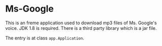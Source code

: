 # Ms-Google

This is an freme application used to download mp3 files of Ms. Google's voice. JDK 1.8 is required. There is a third party library which is a jar file.

The entry is at class <code>app.Application</code>.
